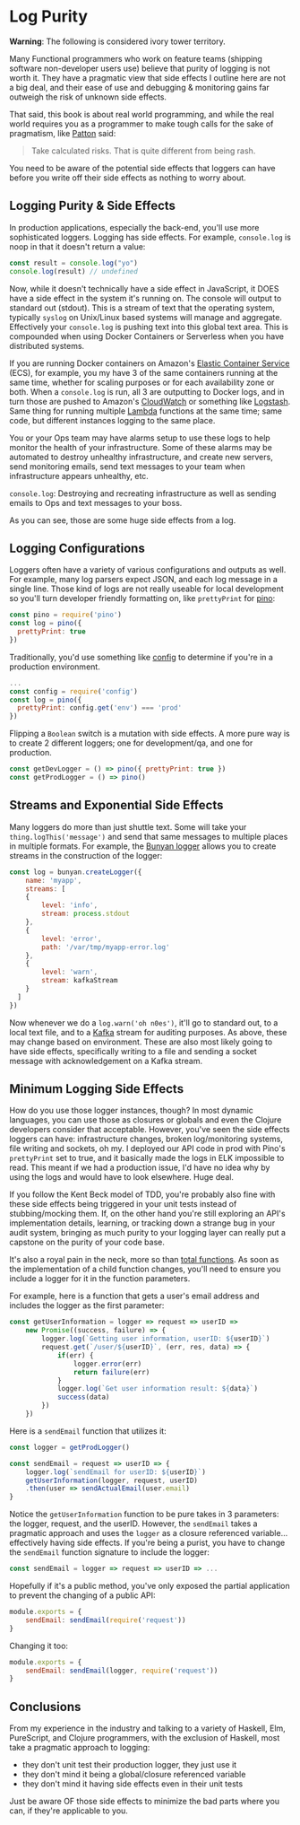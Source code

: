 # Log Purity

**Warning**: The following is considered ivory tower territory.

Many Functional programmers who work on feature teams (shipping software non-developer users use) believe that purity of logging is not worth it. They have a pragmatic view that side effects I outline here are not a big deal, and their ease of use and debugging & monitoring gains far outweigh the risk of unknown side effects.

That said, this book is about real world programming, and while the real world requires you as a programmer to make tough calls for the sake of pragmatism, like [Patton](https://en.wikipedia.org/wiki/George_S._Patton) said:

> Take calculated risks. That is quite different from being rash.

You need to be aware of the potential side effects that loggers can have before you write off their side effects as nothing to worry about.

## Logging Purity & Side Effects

In production applications, especially the back-end, you'll use more sophisticated loggers. Logging has side effects. For example, `console.log` is noop in that it doesn't return a value:

```javascript
const result = console.log("yo")
console.log(result) // undefined
```

Now, while it doesn't technically have a side effect in JavaScript, it DOES have a side effect in the system it's running on. The console will output to standard out (stdout). This is a stream of text that the operating system, typically `syslog` on Unix/Linux based systems will manage and aggregate. Effectively your `console.log` is pushing text into this global text area. This is compounded when using Docker Containers or Serverless when you have distributed systems.

If you are running Docker containers on Amazon's [Elastic Container Service](https://aws.amazon.com/ecs/) (ECS), for example, you my have 3 of the same containers running at the same time, whether for scaling purposes or for each availability zone or both. When a `console.log` is run, all 3 are outputting to Docker logs, and in turn those are pushed to Amazon's [CloudWatch](https://aws.amazon.com/cloudwatch/) or something like [Logstash](https://www.elastic.co/products/logstash). Same thing for running multiple [Lambda](https://aws.amazon.com/lambda/) functions at the same time; same code, but different instances logging to the same place.

You or your Ops team may have alarms setup to use these logs to help monitor the health of your infrastructure. Some of these alarms may be automated to destroy unhealthy infrastructure, and create new servers, send monitoring emails, send text messages to your team when infrastructure appears unhealthy, etc.

`console.log`: Destroying and recreating infrastructure as well as sending emails to Ops and text messages to your boss.

As you can see, those are some huge side effects from a log.

## Logging Configurations

Loggers often have a variety of various configurations and outputs as well. For example, many log parsers expect JSON, and each log message in a single line. Those kind of logs are not really useable for local development so you'll turn developer friendly formatting on, like `prettyPrint` for [pino](https://github.com/pinojs/pino):

```javascript
const pino = require('pino')
const log = pino({
  prettyPrint: true
})
```

Traditionally, you'd use something like [config](https://github.com/lorenwest/node-config) to determine if you're in a production environment.

```javascript
...
const config = require('config')
const log = pino({
  prettyPrint: config.get('env') === 'prod'
})
```

Flipping a `Boolean` switch is a mutation with side effects. A more pure way is to create 2 different loggers; one for development/qa, and one for production.

```javascript
const getDevLogger = () => pino({ prettyPrint: true })
const getProdLogger = () => pino()
```

## Streams and Exponential Side Effects

Many loggers do more than just shuttle text. Some will take your `thing.logThis('message')` and send that same messages to multiple places in multiple formats. For example, the [Bunyan logger](https://github.com/trentm/node-bunyan) allows you to create streams in the construction of the logger:

```javascript
const log = bunyan.createLogger({
    name: 'myapp',
    streams: [
    {
        level: 'info',
        stream: process.stdout
    },
    {
        level: 'error',
        path: '/var/tmp/myapp-error.log'
    },
    {
        level: 'warn',
        stream: kafkaStream
    }
  ]
})
```

Now whenever we do a `log.warn('oh n0es')`, it'll go to standard out, to a local text file, and to a [Kafka](https://kafka.apache.org/) stream for auditing purposes. As above, these may change based on environment. These are also most likely going to have side effects, specifically writing to a file and sending a socket message with acknowledgement on a Kafka stream.

## Minimum Logging Side Effects

How do you use those logger instances, though? In most dynamic languages, you can use those as closures or globals and even the Clojure developers consider that acceptable. However, you've seen the side effects loggers can have: infrastructure changes, broken log/monitoring systems, file writing and sockets, oh my. I deployed our API code in prod with Pino's `prettyPrint` set to true, and it basically made the logs in ELK impossible to read. This meant if we had a production issue, I'd have no idea why by using the logs and would have to look elsewhere. Huge deal.

If you follow the Kent Beck model of TDD, you're probably also fine with these side effects being triggered in your unit tests instead of stubbing/mocking them. If, on the other hand you're still exploring an API's implementation details, learning, or tracking down a strange bug in your audit system, bringing as much purity to your logging layer can really put a capstone on the purity of your code base.

It's also a royal pain in the neck, more so than [total functions](part7/README.md). As soon as the implementation of a child function changes, you'll need to ensure you include a logger for it in the function parameters.

For example, here is a function that gets a user's email address and includes the logger as the first parameter:

```javascript
const getUserInformation = logger => request => userID =>
    new Promise((success, failure) => {
        logger.log(`Getting user information, userID: ${userID}`)
        request.get(`/user/${userID}`, (err, res, data) => {
            if(err) {
                logger.error(err)
                return failure(err)
            }
            logger.log(`Get user information result: ${data}`)
            success(data)
        })
    })
```

Here is a `sendEmail` function that utilizes it:

```javascript
const logger = getProdLogger()

const sendEmail = request => userID => {
    logger.log(`sendEmail for userID: ${userID}`)
    getUserInformation(logger, request, userID)
    .then(user => sendActualEmail(user.email)
}
```

Notice the `getUserInformation` function to be pure takes in 3 parameters: the logger, request, and the userID. However, the `sendEmail` takes a pragmatic approach and uses the `logger` as a closure referenced variable... effectively having side effects. If you're being a purist, you have to change the `sendEmail` function signature to include the logger:

```javascript
const sendEmail = logger => request => userID => ...
```

Hopefully if it's a public method, you've only exposed the partial application to prevent the changing of a public API:

```javascript
module.exports = {
    sendEmail: sendEmail(require('request'))
}
```

Changing it too:

```javascript
module.exports = {
    sendEmail: sendEmail(logger, require('request'))
}
```

## Conclusions

From my experience in the industry and talking to a variety of Haskell, Elm, PureScript, and Clojure programmers, with the exclusion of Haskell, most take a pragmatic approach to logging:

- they don't unit test their production logger, they just use it
- they don't mind it being a global/closure referenced variable
- they don't mind it having side effects even in their unit tests

Just be aware OF those side effects to minimize the bad parts where you can, if they're applicable to you.

